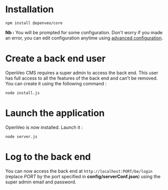 # Installation

    npm install @openveo/core

**Nb :** You will be prompted for some configuration. Don't worry if you made an error, you can edit configuration anytime using [advanced configuration](advanced-configuration).

# Create a back end user

OpenVeo CMS requires a super admin to access the back end. This user has full access to all the features of the back end and can't be removed. You can create it using the following command :

    node install.js

# Launch the application

OpenVeo is now installed. Launch it :

    node server.js

# Log to the back end

You can now access the back end at `http://localhost:PORT/be/login` (replace *PORT* by the port specified in **config/serverConf.json**) using the super admin email and password.